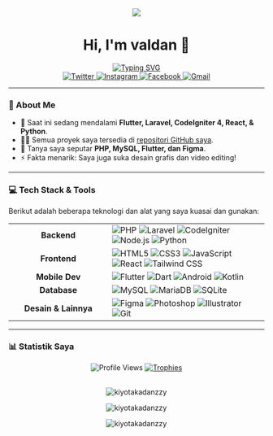 <div align="center">

<img src="https://media0.giphy.com/media/ZA2b6YRegCRN2apsGP/200.gif" />


# **Hi, I'm valdan 👋**

<a href="https://github.com/Kiyotakadanzzy">
  <img src="https://readme-typing-svg.herokuapp.com?font=Poppins&weight=600&size=22&duration=3000&color=00FFFF&center=true&vCenter=true&width=450&lines=Student+at+SMKN+1+Lumajang;Software+Engineering+Major;Always+Learning+New+Things" alt="Typing SVG" />
</a>

</div>

<div align="center">
  <a href="https://twitter.com/draz3e_" target="_blank">
    <img src="https://img.shields.io/badge/Twitter-1DA1F2?style=for-the-badge&logo=twitter&logoColor=white" alt="Twitter"/>
  </a>
  <a href="https://instagram.com/wyldnc" target="_blank">
    <img src="https://img.shields.io/badge/Instagram-E4405F?style=for-the-badge&logo=instagram&logoColor=white" alt="Instagram"/>
  </a>
  <a href="https://fb.com/kiyotaka danzzy" target="_blank">
    <img src="https://img.shields.io/badge/Facebook-1877F2?style=for-the-badge&logo=facebook&logoColor=white" alt="Facebook"/>
  </a>
  <a href="mailto:emperory.08@gmail.com">
    <img src="https://img.shields.io/badge/Gmail-D14836?style=for-the-badge&logo=gmail&logoColor=white" alt="Gmail"/>
  </a>
</div>

---

### 🚀 About Me

- 🌱 Saat ini sedang mendalami **Flutter, Laravel, CodeIgniter 4, React, & Python**.
- 👨‍💻 Semua proyek saya tersedia di [repositori GitHub saya](https://github.com/Kiyotakadanzzy).
- 💬 Tanya saya seputar **PHP, MySQL, Flutter, dan Figma**.
- ⚡ Fakta menarik: Saya juga suka desain grafis dan video editing!

---

### 💻 Tech Stack & Tools

Berikut adalah beberapa teknologi dan alat yang saya kuasai dan gunakan:

<table>
  <tr>
    <td align="center" width="180"><strong>Backend</strong></td>
    <td>
      <img src="https://img.shields.io/badge/PHP-777BB4?style=for-the-badge&logo=php&logoColor=white" alt="PHP"/>
      <img src="https://img.shields.io/badge/Laravel-FF2D20?style=for-the-badge&logo=laravel&logoColor=white" alt="Laravel"/>
      <img src="https://img.shields.io/badge/CodeIgniter-EF4223?style=for-the-badge&logo=codeigniter&logoColor=white" alt="CodeIgniter"/>
      <img src="https://img.shields.io/badge/Node.js-339933?style=for-the-badge&logo=nodedotjs&logoColor=white" alt="Node.js"/>
      <img src="https://img.shields.io/badge/Python-3776AB?style=for-the-badge&logo=python&logoColor=white" alt="Python"/>
    </td>
  </tr>
  <tr>
    <td align="center"><strong>Frontend</strong></td>
    <td>
      <img src="https://img.shields.io/badge/HTML5-E34F26?style=for-the-badge&logo=html5&logoColor=white" alt="HTML5"/>
      <img src="https://img.shields.io/badge/CSS3-1572B6?style=for-the-badge&logo=css3&logoColor=white" alt="CSS3"/>
      <img src="https://img.shields.io/badge/JavaScript-F7DF1E?style=for-the-badge&logo=javascript&logoColor=black" alt="JavaScript"/>
      <img src="https://img.shields.io/badge/React-61DAFB?style=for-the-badge&logo=react&logoColor=black" alt="React"/>
      <img src="https://img.shields.io/badge/Tailwind_CSS-38B2AC?style=for-the-badge&logo=tailwind-css&logoColor=white" alt="Tailwind CSS"/>
    </td>
  </tr>
  <tr>
    <td align="center"><strong>Mobile Dev</strong></td>
    <td>
      <img src="https://img.shields.io/badge/Flutter-02569B?style=for-the-badge&logo=flutter&logoColor=white" alt="Flutter"/>
      <img src="https://img.shields.io/badge/Dart-0175C2?style=for-the-badge&logo=dart&logoColor=white" alt="Dart"/>
      <img src="https://img.shields.io/badge/Android-3DDC84?style=for-the-badge&logo=android&logoColor=white" alt="Android"/>
      <img src="https://img.shields.io/badge/Kotlin-7F52FF?style=for-the-badge&logo=kotlin&logoColor=white" alt="Kotlin"/>
    </td>
  </tr>
  <tr>
    <td align="center"><strong>Database</strong></td>
    <td>
      <img src="https://img.shields.io/badge/MySQL-4479A1?style=for-the-badge&logo=mysql&logoColor=white" alt="MySQL"/>
      <img src="https://img.shields.io/badge/MariaDB-003545?style=for-the-badge&logo=mariadb&logoColor=white" alt="MariaDB"/>
      <img src="https://img.shields.io/badge/SQLite-003B57?style=for-the-badge&logo=sqlite&logoColor=white" alt="SQLite"/>
    </td>
  </tr>
  <tr>
    <td align="center"><strong>Desain & Lainnya</strong></td>
    <td>
      <img src="https://img.shields.io/badge/Figma-F24E1E?style=for-the-badge&logo=figma&logoColor=white" alt="Figma"/>
      <img src="https://img.shields.io/badge/Adobe_Photoshop-31A8FF?style=for-the-badge&logo=adobe-photoshop&logoColor=white" alt="Photoshop"/>
      <img src="https://img.shields.io/badge/Adobe_Illustrator-FF9A00?style=for-the-badge&logo=adobe-illustrator&logoColor=white" alt="Illustrator"/>
      <img src="https://img.shields.io/badge/Git-F05032?style=for-the-badge&logo=git&logoColor=white" alt="Git"/>
    </td>
  </tr>
</table>

---

### 📊 Statistik Saya

<div align="center">

<img src="https://komarev.com/ghpvc/?username=kiyotakadanzzy&label=Profile%20Views&color=0e75b6&style=flat-square" alt="Profile Views" />
<a href="https://github.com/ryo-ma/github-profile-trophy">
  <img src="https://github-profile-trophy.vercel.app/?username=kiyotakadanzzy&theme=dracula&column=7&margin-w=15&margin-h=15" alt="Trophies" />
</a>

<br>
<br>

<p align="center">
  <img src="https://github-readme-stats.vercel.app/api/top-langs?username=kiyotakadanzzy&show_icons=true&locale=en&layout=compact&theme=dark" alt="kiyotakadanzzy" />
</p>
<p align="center">
  <img src="https://github-readme-stats.vercel.app/api?username=kiyotakadanzzy&show_icons=true&locale=en&theme=dark" alt="kiyotakadanzzy" />
</p>
<p align="center">
  <img src="https://streak-stats.demolab.com/?user=kiyotakadanzzy&theme=dark" alt="kiyotakadanzzy" />
</p>

</div>
